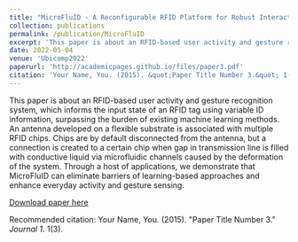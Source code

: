 ```yaml
---
title: "MicroFluID - A Reconfigurable RFID Platform for Robust Interaction Sensing Based on Microfluidics"
collection: publications
permalink: /publication/MicroFluID
excerpt: 'This paper is about an RFID-based user activity and gesture recognition system, which informs the input state of an RFID tag using variable ID information, surpassing the burden of existing machine learning methods. An antenna developed on a flexible substrate is associated with multiple RFID chips.'
date: 2022-05-04
venue: 'Ubicomp2022'
paperurl: 'http://academicpages.github.io/files/paper3.pdf'
citation: 'Your Name, You. (2015). &quot;Paper Title Number 3.&quot; 1(3).'
---
```

This paper is about an RFID-based user activity and gesture recognition system, which informs the input state of an RFID tag using variable ID information, surpassing the burden of existing machine learning methods. An antenna developed on a flexible substrate is associated with multiple RFID chips. Chips are by default disconnected from the antenna, but a connection is created to a certain chip when gap in transmission line is filled with conductive liquid via microfluidic channels caused by the deformation of the system. Through a host of applications, we demonstrate that MicroFluID can eliminate barriers of learning-based approaches and enhance everyday activity and gesture sensing.

[Download paper here](http://academicpages.github.io/files/paper3.pdf)

Recommended citation: Your Name, You. (2015). "Paper Title Number 3." <i>Journal 1</i>. 1(3).

